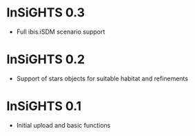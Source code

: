 # InSiGHTS 0.3

* Full ibis.iSDM scenario support

# InSiGHTS 0.2

* Support of stars objects for suitable habitat and refinements

# InSiGHTS 0.1

* Initial upload and basic functions
